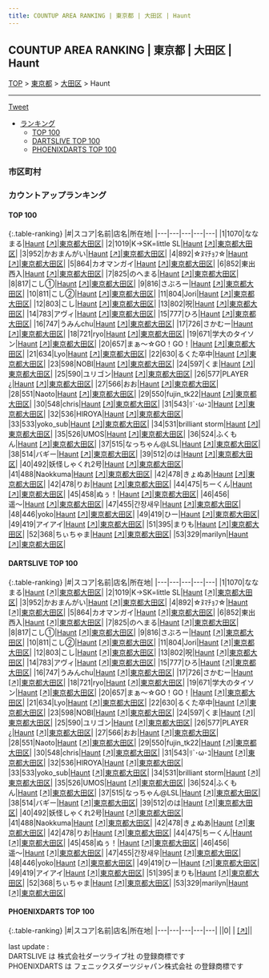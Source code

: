 ```yaml
---
title: COUNTUP AREA RANKING | 東京都 | 大田区 | Haunt
---
```

## COUNTUP AREA RANKING | 東京都 | 大田区 | Haunt

[TOP](/darts/rank/) > [東京都](/darts/rank/東京都/) > [大田区](/darts/rank/東京都/大田区/) > Haunt

___

<a href="https://twitter.com/share?ref_src=twsrc%5Etfw" data-text="COUNTUP AREA RANKING | 東京都大田区Haunt" class="twitter-share-button" data-hashtags="DARTSLIVE,PHOENIXDARTS,darts,ダーツ" data-show-count="false">Tweet</a>

* [ランキング](#カウントアップランキング)
    * [TOP 100](#top-100)
    * [DARTSLIVE TOP 100](#dartslive-top-100)
    * [PHOENIXDARTS TOP 100](#phoenixdarts-top-100)

### 市区町村

<ul>

</ul>

### カウントアップランキング

#### TOP 100



{:.table-ranking}
|#|スコア|名前|店名|所在地|
|---|---|---|---|---|
|1|1070|<span class="rank-name-dl">ななまる</span>|<a href="/darts/rank/shops/15288bb8bfd2d4e70d9b047a20a7ba1e.html">Haunt</a> <a href="https://search.dartslive.com/jp/shop/15288bb8bfd2d4e70d9b047a20a7ba1e">[↗]</a>|<a href="/darts/rank/東京都/大田区">東京都大田区</a>|
|2|1019|<span class="rank-name-dl">K→SK=little SL</span>|<a href="/darts/rank/shops/15288bb8bfd2d4e70d9b047a20a7ba1e.html">Haunt</a> <a href="https://search.dartslive.com/jp/shop/15288bb8bfd2d4e70d9b047a20a7ba1e">[↗]</a>|<a href="/darts/rank/東京都/大田区">東京都大田区</a>|
|3|952|<span class="rank-name-dl">かおまんがい</span>|<a href="/darts/rank/shops/15288bb8bfd2d4e70d9b047a20a7ba1e.html">Haunt</a> <a href="https://search.dartslive.com/jp/shop/15288bb8bfd2d4e70d9b047a20a7ba1e">[↗]</a>|<a href="/darts/rank/東京都/大田区">東京都大田区</a>|
|4|892|<span class="rank-name-dl">☆ﾇﾏﾁｮﾌ☆</span>|<a href="/darts/rank/shops/15288bb8bfd2d4e70d9b047a20a7ba1e.html">Haunt</a> <a href="https://search.dartslive.com/jp/shop/15288bb8bfd2d4e70d9b047a20a7ba1e">[↗]</a>|<a href="/darts/rank/東京都/大田区">東京都大田区</a>|
|5|864|<span class="rank-name-dl">カオマンガイ</span>|<a href="/darts/rank/shops/15288bb8bfd2d4e70d9b047a20a7ba1e.html">Haunt</a> <a href="https://search.dartslive.com/jp/shop/15288bb8bfd2d4e70d9b047a20a7ba1e">[↗]</a>|<a href="/darts/rank/東京都/大田区">東京都大田区</a>|
|6|852|<span class="rank-name-dl">東出西入</span>|<a href="/darts/rank/shops/15288bb8bfd2d4e70d9b047a20a7ba1e.html">Haunt</a> <a href="https://search.dartslive.com/jp/shop/15288bb8bfd2d4e70d9b047a20a7ba1e">[↗]</a>|<a href="/darts/rank/東京都/大田区">東京都大田区</a>|
|7|825|<span class="rank-name-dl">のへまる</span>|<a href="/darts/rank/shops/15288bb8bfd2d4e70d9b047a20a7ba1e.html">Haunt</a> <a href="https://search.dartslive.com/jp/shop/15288bb8bfd2d4e70d9b047a20a7ba1e">[↗]</a>|<a href="/darts/rank/東京都/大田区">東京都大田区</a>|
|8|817|<span class="rank-name-dl">こし①</span>|<a href="/darts/rank/shops/15288bb8bfd2d4e70d9b047a20a7ba1e.html">Haunt</a> <a href="https://search.dartslive.com/jp/shop/15288bb8bfd2d4e70d9b047a20a7ba1e">[↗]</a>|<a href="/darts/rank/東京都/大田区">東京都大田区</a>|
|9|816|<span class="rank-name-dl">さぶろー</span>|<a href="/darts/rank/shops/15288bb8bfd2d4e70d9b047a20a7ba1e.html">Haunt</a> <a href="https://search.dartslive.com/jp/shop/15288bb8bfd2d4e70d9b047a20a7ba1e">[↗]</a>|<a href="/darts/rank/東京都/大田区">東京都大田区</a>|
|10|811|<span class="rank-name-dl">こし②</span>|<a href="/darts/rank/shops/15288bb8bfd2d4e70d9b047a20a7ba1e.html">Haunt</a> <a href="https://search.dartslive.com/jp/shop/15288bb8bfd2d4e70d9b047a20a7ba1e">[↗]</a>|<a href="/darts/rank/東京都/大田区">東京都大田区</a>|
|11|804|<span class="rank-name-dl">Jori</span>|<a href="/darts/rank/shops/15288bb8bfd2d4e70d9b047a20a7ba1e.html">Haunt</a> <a href="https://search.dartslive.com/jp/shop/15288bb8bfd2d4e70d9b047a20a7ba1e">[↗]</a>|<a href="/darts/rank/東京都/大田区">東京都大田区</a>|
|12|803|<span class="rank-name-dl">こし</span>|<a href="/darts/rank/shops/15288bb8bfd2d4e70d9b047a20a7ba1e.html">Haunt</a> <a href="https://search.dartslive.com/jp/shop/15288bb8bfd2d4e70d9b047a20a7ba1e">[↗]</a>|<a href="/darts/rank/東京都/大田区">東京都大田区</a>|
|13|802|<span class="rank-name-dl">呪</span>|<a href="/darts/rank/shops/15288bb8bfd2d4e70d9b047a20a7ba1e.html">Haunt</a> <a href="https://search.dartslive.com/jp/shop/15288bb8bfd2d4e70d9b047a20a7ba1e">[↗]</a>|<a href="/darts/rank/東京都/大田区">東京都大田区</a>|
|14|783|<span class="rank-name-dl">アヴィ</span>|<a href="/darts/rank/shops/15288bb8bfd2d4e70d9b047a20a7ba1e.html">Haunt</a> <a href="https://search.dartslive.com/jp/shop/15288bb8bfd2d4e70d9b047a20a7ba1e">[↗]</a>|<a href="/darts/rank/東京都/大田区">東京都大田区</a>|
|15|777|<span class="rank-name-dl">ひろ</span>|<a href="/darts/rank/shops/15288bb8bfd2d4e70d9b047a20a7ba1e.html">Haunt</a> <a href="https://search.dartslive.com/jp/shop/15288bb8bfd2d4e70d9b047a20a7ba1e">[↗]</a>|<a href="/darts/rank/東京都/大田区">東京都大田区</a>|
|16|747|<span class="rank-name-dl">うみんchu</span>|<a href="/darts/rank/shops/15288bb8bfd2d4e70d9b047a20a7ba1e.html">Haunt</a> <a href="https://search.dartslive.com/jp/shop/15288bb8bfd2d4e70d9b047a20a7ba1e">[↗]</a>|<a href="/darts/rank/東京都/大田区">東京都大田区</a>|
|17|726|<span class="rank-name-dl">さかむー</span>|<a href="/darts/rank/shops/15288bb8bfd2d4e70d9b047a20a7ba1e.html">Haunt</a> <a href="https://search.dartslive.com/jp/shop/15288bb8bfd2d4e70d9b047a20a7ba1e">[↗]</a>|<a href="/darts/rank/東京都/大田区">東京都大田区</a>|
|18|721|<span class="rank-name-dl">ryo</span>|<a href="/darts/rank/shops/15288bb8bfd2d4e70d9b047a20a7ba1e.html">Haunt</a> <a href="https://search.dartslive.com/jp/shop/15288bb8bfd2d4e70d9b047a20a7ba1e">[↗]</a>|<a href="/darts/rank/東京都/大田区">東京都大田区</a>|
|19|671|<span class="rank-name-dl">学大のタイソン</span>|<a href="/darts/rank/shops/15288bb8bfd2d4e70d9b047a20a7ba1e.html">Haunt</a> <a href="https://search.dartslive.com/jp/shop/15288bb8bfd2d4e70d9b047a20a7ba1e">[↗]</a>|<a href="/darts/rank/東京都/大田区">東京都大田区</a>|
|20|657|<span class="rank-name-dl">まぁ～☆GO！GO！</span>|<a href="/darts/rank/shops/15288bb8bfd2d4e70d9b047a20a7ba1e.html">Haunt</a> <a href="https://search.dartslive.com/jp/shop/15288bb8bfd2d4e70d9b047a20a7ba1e">[↗]</a>|<a href="/darts/rank/東京都/大田区">東京都大田区</a>|
|21|634|<span class="rank-name-dl">Lyo</span>|<a href="/darts/rank/shops/15288bb8bfd2d4e70d9b047a20a7ba1e.html">Haunt</a> <a href="https://search.dartslive.com/jp/shop/15288bb8bfd2d4e70d9b047a20a7ba1e">[↗]</a>|<a href="/darts/rank/東京都/大田区">東京都大田区</a>|
|22|630|<span class="rank-name-dl">るくた卒中</span>|<a href="/darts/rank/shops/15288bb8bfd2d4e70d9b047a20a7ba1e.html">Haunt</a> <a href="https://search.dartslive.com/jp/shop/15288bb8bfd2d4e70d9b047a20a7ba1e">[↗]</a>|<a href="/darts/rank/東京都/大田区">東京都大田区</a>|
|23|598|<span class="rank-name-dl">NOBI</span>|<a href="/darts/rank/shops/15288bb8bfd2d4e70d9b047a20a7ba1e.html">Haunt</a> <a href="https://search.dartslive.com/jp/shop/15288bb8bfd2d4e70d9b047a20a7ba1e">[↗]</a>|<a href="/darts/rank/東京都/大田区">東京都大田区</a>|
|24|597|<span class="rank-name-dl">くま</span>|<a href="/darts/rank/shops/15288bb8bfd2d4e70d9b047a20a7ba1e.html">Haunt</a> <a href="https://search.dartslive.com/jp/shop/15288bb8bfd2d4e70d9b047a20a7ba1e">[↗]</a>|<a href="/darts/rank/東京都/大田区">東京都大田区</a>|
|25|590|<span class="rank-name-dl">ユリゴン</span>|<a href="/darts/rank/shops/15288bb8bfd2d4e70d9b047a20a7ba1e.html">Haunt</a> <a href="https://search.dartslive.com/jp/shop/15288bb8bfd2d4e70d9b047a20a7ba1e">[↗]</a>|<a href="/darts/rank/東京都/大田区">東京都大田区</a>|
|26|577|<span class="rank-name-dl">PLAYER ¿</span>|<a href="/darts/rank/shops/15288bb8bfd2d4e70d9b047a20a7ba1e.html">Haunt</a> <a href="https://search.dartslive.com/jp/shop/15288bb8bfd2d4e70d9b047a20a7ba1e">[↗]</a>|<a href="/darts/rank/東京都/大田区">東京都大田区</a>|
|27|566|<span class="rank-name-dl">おお</span>|<a href="/darts/rank/shops/15288bb8bfd2d4e70d9b047a20a7ba1e.html">Haunt</a> <a href="https://search.dartslive.com/jp/shop/15288bb8bfd2d4e70d9b047a20a7ba1e">[↗]</a>|<a href="/darts/rank/東京都/大田区">東京都大田区</a>|
|28|551|<span class="rank-name-dl">Naoto</span>|<a href="/darts/rank/shops/15288bb8bfd2d4e70d9b047a20a7ba1e.html">Haunt</a> <a href="https://search.dartslive.com/jp/shop/15288bb8bfd2d4e70d9b047a20a7ba1e">[↗]</a>|<a href="/darts/rank/東京都/大田区">東京都大田区</a>|
|29|550|<span class="rank-name-dl">fujin_tk22</span>|<a href="/darts/rank/shops/15288bb8bfd2d4e70d9b047a20a7ba1e.html">Haunt</a> <a href="https://search.dartslive.com/jp/shop/15288bb8bfd2d4e70d9b047a20a7ba1e">[↗]</a>|<a href="/darts/rank/東京都/大田区">東京都大田区</a>|
|30|548|<span class="rank-name-dl">chris</span>|<a href="/darts/rank/shops/15288bb8bfd2d4e70d9b047a20a7ba1e.html">Haunt</a> <a href="https://search.dartslive.com/jp/shop/15288bb8bfd2d4e70d9b047a20a7ba1e">[↗]</a>|<a href="/darts/rank/東京都/大田区">東京都大田区</a>|
|31|543|<span class="rank-name-dl">ﾘ`･ω･ｺ</span>|<a href="/darts/rank/shops/15288bb8bfd2d4e70d9b047a20a7ba1e.html">Haunt</a> <a href="https://search.dartslive.com/jp/shop/15288bb8bfd2d4e70d9b047a20a7ba1e">[↗]</a>|<a href="/darts/rank/東京都/大田区">東京都大田区</a>|
|32|536|<span class="rank-name-dl">HIROYA</span>|<a href="/darts/rank/shops/15288bb8bfd2d4e70d9b047a20a7ba1e.html">Haunt</a> <a href="https://search.dartslive.com/jp/shop/15288bb8bfd2d4e70d9b047a20a7ba1e">[↗]</a>|<a href="/darts/rank/東京都/大田区">東京都大田区</a>|
|33|533|<span class="rank-name-dl">yoko_sub</span>|<a href="/darts/rank/shops/15288bb8bfd2d4e70d9b047a20a7ba1e.html">Haunt</a> <a href="https://search.dartslive.com/jp/shop/15288bb8bfd2d4e70d9b047a20a7ba1e">[↗]</a>|<a href="/darts/rank/東京都/大田区">東京都大田区</a>|
|34|531|<span class="rank-name-dl">brilliant storm</span>|<a href="/darts/rank/shops/15288bb8bfd2d4e70d9b047a20a7ba1e.html">Haunt</a> <a href="https://search.dartslive.com/jp/shop/15288bb8bfd2d4e70d9b047a20a7ba1e">[↗]</a>|<a href="/darts/rank/東京都/大田区">東京都大田区</a>|
|35|526|<span class="rank-name-dl">UMOS</span>|<a href="/darts/rank/shops/15288bb8bfd2d4e70d9b047a20a7ba1e.html">Haunt</a> <a href="https://search.dartslive.com/jp/shop/15288bb8bfd2d4e70d9b047a20a7ba1e">[↗]</a>|<a href="/darts/rank/東京都/大田区">東京都大田区</a>|
|36|524|<span class="rank-name-dl">ふくもん</span>|<a href="/darts/rank/shops/15288bb8bfd2d4e70d9b047a20a7ba1e.html">Haunt</a> <a href="https://search.dartslive.com/jp/shop/15288bb8bfd2d4e70d9b047a20a7ba1e">[↗]</a>|<a href="/darts/rank/東京都/大田区">東京都大田区</a>|
|37|515|<span class="rank-name-dl">なっちゃん@LSL</span>|<a href="/darts/rank/shops/15288bb8bfd2d4e70d9b047a20a7ba1e.html">Haunt</a> <a href="https://search.dartslive.com/jp/shop/15288bb8bfd2d4e70d9b047a20a7ba1e">[↗]</a>|<a href="/darts/rank/東京都/大田区">東京都大田区</a>|
|38|514|<span class="rank-name-dl">バギー</span>|<a href="/darts/rank/shops/15288bb8bfd2d4e70d9b047a20a7ba1e.html">Haunt</a> <a href="https://search.dartslive.com/jp/shop/15288bb8bfd2d4e70d9b047a20a7ba1e">[↗]</a>|<a href="/darts/rank/東京都/大田区">東京都大田区</a>|
|39|512|<span class="rank-name-dl">のは</span>|<a href="/darts/rank/shops/15288bb8bfd2d4e70d9b047a20a7ba1e.html">Haunt</a> <a href="https://search.dartslive.com/jp/shop/15288bb8bfd2d4e70d9b047a20a7ba1e">[↗]</a>|<a href="/darts/rank/東京都/大田区">東京都大田区</a>|
|40|492|<span class="rank-name-dl">妖怪しゃくれ2号</span>|<a href="/darts/rank/shops/15288bb8bfd2d4e70d9b047a20a7ba1e.html">Haunt</a> <a href="https://search.dartslive.com/jp/shop/15288bb8bfd2d4e70d9b047a20a7ba1e">[↗]</a>|<a href="/darts/rank/東京都/大田区">東京都大田区</a>|
|41|488|<span class="rank-name-dl">Naokkuma</span>|<a href="/darts/rank/shops/15288bb8bfd2d4e70d9b047a20a7ba1e.html">Haunt</a> <a href="https://search.dartslive.com/jp/shop/15288bb8bfd2d4e70d9b047a20a7ba1e">[↗]</a>|<a href="/darts/rank/東京都/大田区">東京都大田区</a>|
|42|478|<span class="rank-name-dl">きょぬあ</span>|<a href="/darts/rank/shops/15288bb8bfd2d4e70d9b047a20a7ba1e.html">Haunt</a> <a href="https://search.dartslive.com/jp/shop/15288bb8bfd2d4e70d9b047a20a7ba1e">[↗]</a>|<a href="/darts/rank/東京都/大田区">東京都大田区</a>|
|42|478|<span class="rank-name-dl">りお</span>|<a href="/darts/rank/shops/15288bb8bfd2d4e70d9b047a20a7ba1e.html">Haunt</a> <a href="https://search.dartslive.com/jp/shop/15288bb8bfd2d4e70d9b047a20a7ba1e">[↗]</a>|<a href="/darts/rank/東京都/大田区">東京都大田区</a>|
|44|475|<span class="rank-name-dl">ちーくん</span>|<a href="/darts/rank/shops/15288bb8bfd2d4e70d9b047a20a7ba1e.html">Haunt</a> <a href="https://search.dartslive.com/jp/shop/15288bb8bfd2d4e70d9b047a20a7ba1e">[↗]</a>|<a href="/darts/rank/東京都/大田区">東京都大田区</a>|
|45|458|<span class="rank-name-dl">ぬぅ！</span>|<a href="/darts/rank/shops/15288bb8bfd2d4e70d9b047a20a7ba1e.html">Haunt</a> <a href="https://search.dartslive.com/jp/shop/15288bb8bfd2d4e70d9b047a20a7ba1e">[↗]</a>|<a href="/darts/rank/東京都/大田区">東京都大田区</a>|
|46|456|<span class="rank-name-dl">遥〜</span>|<a href="/darts/rank/shops/15288bb8bfd2d4e70d9b047a20a7ba1e.html">Haunt</a> <a href="https://search.dartslive.com/jp/shop/15288bb8bfd2d4e70d9b047a20a7ba1e">[↗]</a>|<a href="/darts/rank/東京都/大田区">東京都大田区</a>|
|47|455|<span class="rank-name-dl">간장새우</span>|<a href="/darts/rank/shops/15288bb8bfd2d4e70d9b047a20a7ba1e.html">Haunt</a> <a href="https://search.dartslive.com/jp/shop/15288bb8bfd2d4e70d9b047a20a7ba1e">[↗]</a>|<a href="/darts/rank/東京都/大田区">東京都大田区</a>|
|48|446|<span class="rank-name-dl">yoko</span>|<a href="/darts/rank/shops/15288bb8bfd2d4e70d9b047a20a7ba1e.html">Haunt</a> <a href="https://search.dartslive.com/jp/shop/15288bb8bfd2d4e70d9b047a20a7ba1e">[↗]</a>|<a href="/darts/rank/東京都/大田区">東京都大田区</a>|
|49|419|<span class="rank-name-dl">ひー</span>|<a href="/darts/rank/shops/15288bb8bfd2d4e70d9b047a20a7ba1e.html">Haunt</a> <a href="https://search.dartslive.com/jp/shop/15288bb8bfd2d4e70d9b047a20a7ba1e">[↗]</a>|<a href="/darts/rank/東京都/大田区">東京都大田区</a>|
|49|419|<span class="rank-name-dl">アイアイ</span>|<a href="/darts/rank/shops/15288bb8bfd2d4e70d9b047a20a7ba1e.html">Haunt</a> <a href="https://search.dartslive.com/jp/shop/15288bb8bfd2d4e70d9b047a20a7ba1e">[↗]</a>|<a href="/darts/rank/東京都/大田区">東京都大田区</a>|
|51|395|<span class="rank-name-dl">まりも</span>|<a href="/darts/rank/shops/15288bb8bfd2d4e70d9b047a20a7ba1e.html">Haunt</a> <a href="https://search.dartslive.com/jp/shop/15288bb8bfd2d4e70d9b047a20a7ba1e">[↗]</a>|<a href="/darts/rank/東京都/大田区">東京都大田区</a>|
|52|368|<span class="rank-name-dl">ちぃちゃま</span>|<a href="/darts/rank/shops/15288bb8bfd2d4e70d9b047a20a7ba1e.html">Haunt</a> <a href="https://search.dartslive.com/jp/shop/15288bb8bfd2d4e70d9b047a20a7ba1e">[↗]</a>|<a href="/darts/rank/東京都/大田区">東京都大田区</a>|
|53|329|<span class="rank-name-dl">marilyn</span>|<a href="/darts/rank/shops/15288bb8bfd2d4e70d9b047a20a7ba1e.html">Haunt</a> <a href="https://search.dartslive.com/jp/shop/15288bb8bfd2d4e70d9b047a20a7ba1e">[↗]</a>|<a href="/darts/rank/東京都/大田区">東京都大田区</a>|


#### DARTSLIVE TOP 100



{:.table-ranking}
|#|スコア|名前|店名|所在地|
|---|---|---|---|---|
|1|1070|<span class="rank-name-dl">ななまる</span>|<a href="/darts/rank/shops/15288bb8bfd2d4e70d9b047a20a7ba1e.html">Haunt</a> <a href="https://search.dartslive.com/jp/shop/15288bb8bfd2d4e70d9b047a20a7ba1e">[↗]</a>|<a href="/darts/rank/東京都/大田区">東京都大田区</a>|
|2|1019|<span class="rank-name-dl">K→SK=little SL</span>|<a href="/darts/rank/shops/15288bb8bfd2d4e70d9b047a20a7ba1e.html">Haunt</a> <a href="https://search.dartslive.com/jp/shop/15288bb8bfd2d4e70d9b047a20a7ba1e">[↗]</a>|<a href="/darts/rank/東京都/大田区">東京都大田区</a>|
|3|952|<span class="rank-name-dl">かおまんがい</span>|<a href="/darts/rank/shops/15288bb8bfd2d4e70d9b047a20a7ba1e.html">Haunt</a> <a href="https://search.dartslive.com/jp/shop/15288bb8bfd2d4e70d9b047a20a7ba1e">[↗]</a>|<a href="/darts/rank/東京都/大田区">東京都大田区</a>|
|4|892|<span class="rank-name-dl">☆ﾇﾏﾁｮﾌ☆</span>|<a href="/darts/rank/shops/15288bb8bfd2d4e70d9b047a20a7ba1e.html">Haunt</a> <a href="https://search.dartslive.com/jp/shop/15288bb8bfd2d4e70d9b047a20a7ba1e">[↗]</a>|<a href="/darts/rank/東京都/大田区">東京都大田区</a>|
|5|864|<span class="rank-name-dl">カオマンガイ</span>|<a href="/darts/rank/shops/15288bb8bfd2d4e70d9b047a20a7ba1e.html">Haunt</a> <a href="https://search.dartslive.com/jp/shop/15288bb8bfd2d4e70d9b047a20a7ba1e">[↗]</a>|<a href="/darts/rank/東京都/大田区">東京都大田区</a>|
|6|852|<span class="rank-name-dl">東出西入</span>|<a href="/darts/rank/shops/15288bb8bfd2d4e70d9b047a20a7ba1e.html">Haunt</a> <a href="https://search.dartslive.com/jp/shop/15288bb8bfd2d4e70d9b047a20a7ba1e">[↗]</a>|<a href="/darts/rank/東京都/大田区">東京都大田区</a>|
|7|825|<span class="rank-name-dl">のへまる</span>|<a href="/darts/rank/shops/15288bb8bfd2d4e70d9b047a20a7ba1e.html">Haunt</a> <a href="https://search.dartslive.com/jp/shop/15288bb8bfd2d4e70d9b047a20a7ba1e">[↗]</a>|<a href="/darts/rank/東京都/大田区">東京都大田区</a>|
|8|817|<span class="rank-name-dl">こし①</span>|<a href="/darts/rank/shops/15288bb8bfd2d4e70d9b047a20a7ba1e.html">Haunt</a> <a href="https://search.dartslive.com/jp/shop/15288bb8bfd2d4e70d9b047a20a7ba1e">[↗]</a>|<a href="/darts/rank/東京都/大田区">東京都大田区</a>|
|9|816|<span class="rank-name-dl">さぶろー</span>|<a href="/darts/rank/shops/15288bb8bfd2d4e70d9b047a20a7ba1e.html">Haunt</a> <a href="https://search.dartslive.com/jp/shop/15288bb8bfd2d4e70d9b047a20a7ba1e">[↗]</a>|<a href="/darts/rank/東京都/大田区">東京都大田区</a>|
|10|811|<span class="rank-name-dl">こし②</span>|<a href="/darts/rank/shops/15288bb8bfd2d4e70d9b047a20a7ba1e.html">Haunt</a> <a href="https://search.dartslive.com/jp/shop/15288bb8bfd2d4e70d9b047a20a7ba1e">[↗]</a>|<a href="/darts/rank/東京都/大田区">東京都大田区</a>|
|11|804|<span class="rank-name-dl">Jori</span>|<a href="/darts/rank/shops/15288bb8bfd2d4e70d9b047a20a7ba1e.html">Haunt</a> <a href="https://search.dartslive.com/jp/shop/15288bb8bfd2d4e70d9b047a20a7ba1e">[↗]</a>|<a href="/darts/rank/東京都/大田区">東京都大田区</a>|
|12|803|<span class="rank-name-dl">こし</span>|<a href="/darts/rank/shops/15288bb8bfd2d4e70d9b047a20a7ba1e.html">Haunt</a> <a href="https://search.dartslive.com/jp/shop/15288bb8bfd2d4e70d9b047a20a7ba1e">[↗]</a>|<a href="/darts/rank/東京都/大田区">東京都大田区</a>|
|13|802|<span class="rank-name-dl">呪</span>|<a href="/darts/rank/shops/15288bb8bfd2d4e70d9b047a20a7ba1e.html">Haunt</a> <a href="https://search.dartslive.com/jp/shop/15288bb8bfd2d4e70d9b047a20a7ba1e">[↗]</a>|<a href="/darts/rank/東京都/大田区">東京都大田区</a>|
|14|783|<span class="rank-name-dl">アヴィ</span>|<a href="/darts/rank/shops/15288bb8bfd2d4e70d9b047a20a7ba1e.html">Haunt</a> <a href="https://search.dartslive.com/jp/shop/15288bb8bfd2d4e70d9b047a20a7ba1e">[↗]</a>|<a href="/darts/rank/東京都/大田区">東京都大田区</a>|
|15|777|<span class="rank-name-dl">ひろ</span>|<a href="/darts/rank/shops/15288bb8bfd2d4e70d9b047a20a7ba1e.html">Haunt</a> <a href="https://search.dartslive.com/jp/shop/15288bb8bfd2d4e70d9b047a20a7ba1e">[↗]</a>|<a href="/darts/rank/東京都/大田区">東京都大田区</a>|
|16|747|<span class="rank-name-dl">うみんchu</span>|<a href="/darts/rank/shops/15288bb8bfd2d4e70d9b047a20a7ba1e.html">Haunt</a> <a href="https://search.dartslive.com/jp/shop/15288bb8bfd2d4e70d9b047a20a7ba1e">[↗]</a>|<a href="/darts/rank/東京都/大田区">東京都大田区</a>|
|17|726|<span class="rank-name-dl">さかむー</span>|<a href="/darts/rank/shops/15288bb8bfd2d4e70d9b047a20a7ba1e.html">Haunt</a> <a href="https://search.dartslive.com/jp/shop/15288bb8bfd2d4e70d9b047a20a7ba1e">[↗]</a>|<a href="/darts/rank/東京都/大田区">東京都大田区</a>|
|18|721|<span class="rank-name-dl">ryo</span>|<a href="/darts/rank/shops/15288bb8bfd2d4e70d9b047a20a7ba1e.html">Haunt</a> <a href="https://search.dartslive.com/jp/shop/15288bb8bfd2d4e70d9b047a20a7ba1e">[↗]</a>|<a href="/darts/rank/東京都/大田区">東京都大田区</a>|
|19|671|<span class="rank-name-dl">学大のタイソン</span>|<a href="/darts/rank/shops/15288bb8bfd2d4e70d9b047a20a7ba1e.html">Haunt</a> <a href="https://search.dartslive.com/jp/shop/15288bb8bfd2d4e70d9b047a20a7ba1e">[↗]</a>|<a href="/darts/rank/東京都/大田区">東京都大田区</a>|
|20|657|<span class="rank-name-dl">まぁ～☆GO！GO！</span>|<a href="/darts/rank/shops/15288bb8bfd2d4e70d9b047a20a7ba1e.html">Haunt</a> <a href="https://search.dartslive.com/jp/shop/15288bb8bfd2d4e70d9b047a20a7ba1e">[↗]</a>|<a href="/darts/rank/東京都/大田区">東京都大田区</a>|
|21|634|<span class="rank-name-dl">Lyo</span>|<a href="/darts/rank/shops/15288bb8bfd2d4e70d9b047a20a7ba1e.html">Haunt</a> <a href="https://search.dartslive.com/jp/shop/15288bb8bfd2d4e70d9b047a20a7ba1e">[↗]</a>|<a href="/darts/rank/東京都/大田区">東京都大田区</a>|
|22|630|<span class="rank-name-dl">るくた卒中</span>|<a href="/darts/rank/shops/15288bb8bfd2d4e70d9b047a20a7ba1e.html">Haunt</a> <a href="https://search.dartslive.com/jp/shop/15288bb8bfd2d4e70d9b047a20a7ba1e">[↗]</a>|<a href="/darts/rank/東京都/大田区">東京都大田区</a>|
|23|598|<span class="rank-name-dl">NOBI</span>|<a href="/darts/rank/shops/15288bb8bfd2d4e70d9b047a20a7ba1e.html">Haunt</a> <a href="https://search.dartslive.com/jp/shop/15288bb8bfd2d4e70d9b047a20a7ba1e">[↗]</a>|<a href="/darts/rank/東京都/大田区">東京都大田区</a>|
|24|597|<span class="rank-name-dl">くま</span>|<a href="/darts/rank/shops/15288bb8bfd2d4e70d9b047a20a7ba1e.html">Haunt</a> <a href="https://search.dartslive.com/jp/shop/15288bb8bfd2d4e70d9b047a20a7ba1e">[↗]</a>|<a href="/darts/rank/東京都/大田区">東京都大田区</a>|
|25|590|<span class="rank-name-dl">ユリゴン</span>|<a href="/darts/rank/shops/15288bb8bfd2d4e70d9b047a20a7ba1e.html">Haunt</a> <a href="https://search.dartslive.com/jp/shop/15288bb8bfd2d4e70d9b047a20a7ba1e">[↗]</a>|<a href="/darts/rank/東京都/大田区">東京都大田区</a>|
|26|577|<span class="rank-name-dl">PLAYER ¿</span>|<a href="/darts/rank/shops/15288bb8bfd2d4e70d9b047a20a7ba1e.html">Haunt</a> <a href="https://search.dartslive.com/jp/shop/15288bb8bfd2d4e70d9b047a20a7ba1e">[↗]</a>|<a href="/darts/rank/東京都/大田区">東京都大田区</a>|
|27|566|<span class="rank-name-dl">おお</span>|<a href="/darts/rank/shops/15288bb8bfd2d4e70d9b047a20a7ba1e.html">Haunt</a> <a href="https://search.dartslive.com/jp/shop/15288bb8bfd2d4e70d9b047a20a7ba1e">[↗]</a>|<a href="/darts/rank/東京都/大田区">東京都大田区</a>|
|28|551|<span class="rank-name-dl">Naoto</span>|<a href="/darts/rank/shops/15288bb8bfd2d4e70d9b047a20a7ba1e.html">Haunt</a> <a href="https://search.dartslive.com/jp/shop/15288bb8bfd2d4e70d9b047a20a7ba1e">[↗]</a>|<a href="/darts/rank/東京都/大田区">東京都大田区</a>|
|29|550|<span class="rank-name-dl">fujin_tk22</span>|<a href="/darts/rank/shops/15288bb8bfd2d4e70d9b047a20a7ba1e.html">Haunt</a> <a href="https://search.dartslive.com/jp/shop/15288bb8bfd2d4e70d9b047a20a7ba1e">[↗]</a>|<a href="/darts/rank/東京都/大田区">東京都大田区</a>|
|30|548|<span class="rank-name-dl">chris</span>|<a href="/darts/rank/shops/15288bb8bfd2d4e70d9b047a20a7ba1e.html">Haunt</a> <a href="https://search.dartslive.com/jp/shop/15288bb8bfd2d4e70d9b047a20a7ba1e">[↗]</a>|<a href="/darts/rank/東京都/大田区">東京都大田区</a>|
|31|543|<span class="rank-name-dl">ﾘ`･ω･ｺ</span>|<a href="/darts/rank/shops/15288bb8bfd2d4e70d9b047a20a7ba1e.html">Haunt</a> <a href="https://search.dartslive.com/jp/shop/15288bb8bfd2d4e70d9b047a20a7ba1e">[↗]</a>|<a href="/darts/rank/東京都/大田区">東京都大田区</a>|
|32|536|<span class="rank-name-dl">HIROYA</span>|<a href="/darts/rank/shops/15288bb8bfd2d4e70d9b047a20a7ba1e.html">Haunt</a> <a href="https://search.dartslive.com/jp/shop/15288bb8bfd2d4e70d9b047a20a7ba1e">[↗]</a>|<a href="/darts/rank/東京都/大田区">東京都大田区</a>|
|33|533|<span class="rank-name-dl">yoko_sub</span>|<a href="/darts/rank/shops/15288bb8bfd2d4e70d9b047a20a7ba1e.html">Haunt</a> <a href="https://search.dartslive.com/jp/shop/15288bb8bfd2d4e70d9b047a20a7ba1e">[↗]</a>|<a href="/darts/rank/東京都/大田区">東京都大田区</a>|
|34|531|<span class="rank-name-dl">brilliant storm</span>|<a href="/darts/rank/shops/15288bb8bfd2d4e70d9b047a20a7ba1e.html">Haunt</a> <a href="https://search.dartslive.com/jp/shop/15288bb8bfd2d4e70d9b047a20a7ba1e">[↗]</a>|<a href="/darts/rank/東京都/大田区">東京都大田区</a>|
|35|526|<span class="rank-name-dl">UMOS</span>|<a href="/darts/rank/shops/15288bb8bfd2d4e70d9b047a20a7ba1e.html">Haunt</a> <a href="https://search.dartslive.com/jp/shop/15288bb8bfd2d4e70d9b047a20a7ba1e">[↗]</a>|<a href="/darts/rank/東京都/大田区">東京都大田区</a>|
|36|524|<span class="rank-name-dl">ふくもん</span>|<a href="/darts/rank/shops/15288bb8bfd2d4e70d9b047a20a7ba1e.html">Haunt</a> <a href="https://search.dartslive.com/jp/shop/15288bb8bfd2d4e70d9b047a20a7ba1e">[↗]</a>|<a href="/darts/rank/東京都/大田区">東京都大田区</a>|
|37|515|<span class="rank-name-dl">なっちゃん@LSL</span>|<a href="/darts/rank/shops/15288bb8bfd2d4e70d9b047a20a7ba1e.html">Haunt</a> <a href="https://search.dartslive.com/jp/shop/15288bb8bfd2d4e70d9b047a20a7ba1e">[↗]</a>|<a href="/darts/rank/東京都/大田区">東京都大田区</a>|
|38|514|<span class="rank-name-dl">バギー</span>|<a href="/darts/rank/shops/15288bb8bfd2d4e70d9b047a20a7ba1e.html">Haunt</a> <a href="https://search.dartslive.com/jp/shop/15288bb8bfd2d4e70d9b047a20a7ba1e">[↗]</a>|<a href="/darts/rank/東京都/大田区">東京都大田区</a>|
|39|512|<span class="rank-name-dl">のは</span>|<a href="/darts/rank/shops/15288bb8bfd2d4e70d9b047a20a7ba1e.html">Haunt</a> <a href="https://search.dartslive.com/jp/shop/15288bb8bfd2d4e70d9b047a20a7ba1e">[↗]</a>|<a href="/darts/rank/東京都/大田区">東京都大田区</a>|
|40|492|<span class="rank-name-dl">妖怪しゃくれ2号</span>|<a href="/darts/rank/shops/15288bb8bfd2d4e70d9b047a20a7ba1e.html">Haunt</a> <a href="https://search.dartslive.com/jp/shop/15288bb8bfd2d4e70d9b047a20a7ba1e">[↗]</a>|<a href="/darts/rank/東京都/大田区">東京都大田区</a>|
|41|488|<span class="rank-name-dl">Naokkuma</span>|<a href="/darts/rank/shops/15288bb8bfd2d4e70d9b047a20a7ba1e.html">Haunt</a> <a href="https://search.dartslive.com/jp/shop/15288bb8bfd2d4e70d9b047a20a7ba1e">[↗]</a>|<a href="/darts/rank/東京都/大田区">東京都大田区</a>|
|42|478|<span class="rank-name-dl">きょぬあ</span>|<a href="/darts/rank/shops/15288bb8bfd2d4e70d9b047a20a7ba1e.html">Haunt</a> <a href="https://search.dartslive.com/jp/shop/15288bb8bfd2d4e70d9b047a20a7ba1e">[↗]</a>|<a href="/darts/rank/東京都/大田区">東京都大田区</a>|
|42|478|<span class="rank-name-dl">りお</span>|<a href="/darts/rank/shops/15288bb8bfd2d4e70d9b047a20a7ba1e.html">Haunt</a> <a href="https://search.dartslive.com/jp/shop/15288bb8bfd2d4e70d9b047a20a7ba1e">[↗]</a>|<a href="/darts/rank/東京都/大田区">東京都大田区</a>|
|44|475|<span class="rank-name-dl">ちーくん</span>|<a href="/darts/rank/shops/15288bb8bfd2d4e70d9b047a20a7ba1e.html">Haunt</a> <a href="https://search.dartslive.com/jp/shop/15288bb8bfd2d4e70d9b047a20a7ba1e">[↗]</a>|<a href="/darts/rank/東京都/大田区">東京都大田区</a>|
|45|458|<span class="rank-name-dl">ぬぅ！</span>|<a href="/darts/rank/shops/15288bb8bfd2d4e70d9b047a20a7ba1e.html">Haunt</a> <a href="https://search.dartslive.com/jp/shop/15288bb8bfd2d4e70d9b047a20a7ba1e">[↗]</a>|<a href="/darts/rank/東京都/大田区">東京都大田区</a>|
|46|456|<span class="rank-name-dl">遥〜</span>|<a href="/darts/rank/shops/15288bb8bfd2d4e70d9b047a20a7ba1e.html">Haunt</a> <a href="https://search.dartslive.com/jp/shop/15288bb8bfd2d4e70d9b047a20a7ba1e">[↗]</a>|<a href="/darts/rank/東京都/大田区">東京都大田区</a>|
|47|455|<span class="rank-name-dl">간장새우</span>|<a href="/darts/rank/shops/15288bb8bfd2d4e70d9b047a20a7ba1e.html">Haunt</a> <a href="https://search.dartslive.com/jp/shop/15288bb8bfd2d4e70d9b047a20a7ba1e">[↗]</a>|<a href="/darts/rank/東京都/大田区">東京都大田区</a>|
|48|446|<span class="rank-name-dl">yoko</span>|<a href="/darts/rank/shops/15288bb8bfd2d4e70d9b047a20a7ba1e.html">Haunt</a> <a href="https://search.dartslive.com/jp/shop/15288bb8bfd2d4e70d9b047a20a7ba1e">[↗]</a>|<a href="/darts/rank/東京都/大田区">東京都大田区</a>|
|49|419|<span class="rank-name-dl">ひー</span>|<a href="/darts/rank/shops/15288bb8bfd2d4e70d9b047a20a7ba1e.html">Haunt</a> <a href="https://search.dartslive.com/jp/shop/15288bb8bfd2d4e70d9b047a20a7ba1e">[↗]</a>|<a href="/darts/rank/東京都/大田区">東京都大田区</a>|
|49|419|<span class="rank-name-dl">アイアイ</span>|<a href="/darts/rank/shops/15288bb8bfd2d4e70d9b047a20a7ba1e.html">Haunt</a> <a href="https://search.dartslive.com/jp/shop/15288bb8bfd2d4e70d9b047a20a7ba1e">[↗]</a>|<a href="/darts/rank/東京都/大田区">東京都大田区</a>|
|51|395|<span class="rank-name-dl">まりも</span>|<a href="/darts/rank/shops/15288bb8bfd2d4e70d9b047a20a7ba1e.html">Haunt</a> <a href="https://search.dartslive.com/jp/shop/15288bb8bfd2d4e70d9b047a20a7ba1e">[↗]</a>|<a href="/darts/rank/東京都/大田区">東京都大田区</a>|
|52|368|<span class="rank-name-dl">ちぃちゃま</span>|<a href="/darts/rank/shops/15288bb8bfd2d4e70d9b047a20a7ba1e.html">Haunt</a> <a href="https://search.dartslive.com/jp/shop/15288bb8bfd2d4e70d9b047a20a7ba1e">[↗]</a>|<a href="/darts/rank/東京都/大田区">東京都大田区</a>|
|53|329|<span class="rank-name-dl">marilyn</span>|<a href="/darts/rank/shops/15288bb8bfd2d4e70d9b047a20a7ba1e.html">Haunt</a> <a href="https://search.dartslive.com/jp/shop/15288bb8bfd2d4e70d9b047a20a7ba1e">[↗]</a>|<a href="/darts/rank/東京都/大田区">東京都大田区</a>|


#### PHOENIXDARTS TOP 100



{:.table-ranking}
|#|スコア|名前|店名|所在地|
|---|---|---|---|---|
||0|<span class="rank-name-dl"> </span>|<a href="/darts/rank/shops/.html"></a> <a href="">[↗]</a>|<a href="/darts/rank//"></a>|


<div class="footer border-top border-gray-light mt-5 pt-3 text-right text-gray">
    last update : <span style="font-weight: italic" id="foot_last_modified"></span><br />
    DARTSLIVE は 株式会社ダーツライブ社 の登録商標です<br />
    PHOENIXDARTS は フェニックスダーツジャパン株式会社 の登録商標です<br />
</div>

<script src="https://cdnjs.cloudflare.com/ajax/libs/jquery.tablesorter/2.31.3/js/jquery.tablesorter.min.js" integrity="sha512-qzgd5cYSZcosqpzpn7zF2ZId8f/8CHmFKZ8j7mU4OUXTNRd5g+ZHBPsgKEwoqxCtdQvExE5LprwwPAgoicguNg==" crossorigin="anonymous" referrerpolicy="no-referrer"></script>
<link rel="stylesheet" href="https://cdnjs.cloudflare.com/ajax/libs/jquery.tablesorter/2.31.3/css/theme.default.min.css" integrity="sha512-wghhOJkjQX0Lh3NSWvNKeZ0ZpNn+SPVXX1Qyc9OCaogADktxrBiBdKGDoqVUOyhStvMBmJQ8ZdMHiR3wuEq8+w==" crossorigin="anonymous" referrerpolicy="no-referrer" />
<script>
$(function() {
    $(".table-ranking").tablesorter({sortList:[[0, 0]]});
    $("#foot_last_modified").text(formatDate(new Date(document.lastModified), 'yyyy-MM-dd HH:mm:ss'));
});
</script>

<script async src="https://platform.twitter.com/widgets.js" charset="utf-8"></script>